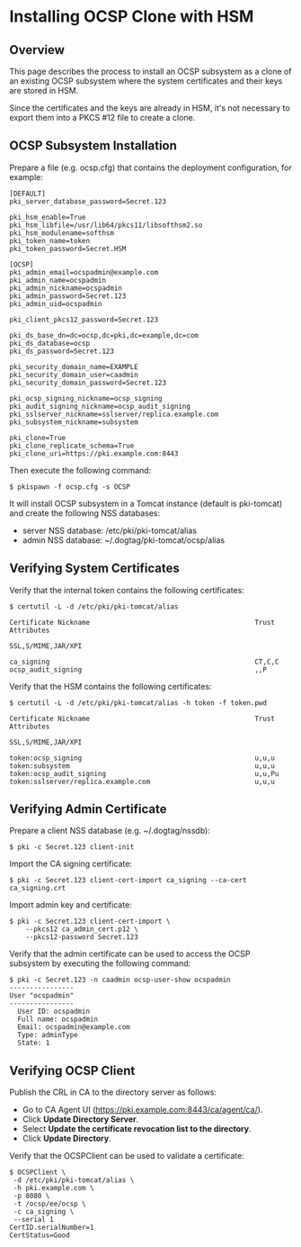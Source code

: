 Installing OCSP Clone with HSM
==============================

Overview
--------

This page describes the process to install an OCSP subsystem as a clone of an existing OCSP subsystem
where the system certificates and their keys are stored in HSM.

Since the certificates and the keys are already in HSM, it's not necessary to export them into a
PKCS #12 file to create a clone.

OCSP Subsystem Installation
---------------------------

Prepare a file (e.g. ocsp.cfg) that contains the deployment configuration, for example:

```
[DEFAULT]
pki_server_database_password=Secret.123

pki_hsm_enable=True
pki_hsm_libfile=/usr/lib64/pkcs11/libsofthsm2.so
pki_hsm_modulename=softhsm
pki_token_name=token
pki_token_password=Secret.HSM

[OCSP]
pki_admin_email=ocspadmin@example.com
pki_admin_name=ocspadmin
pki_admin_nickname=ocspadmin
pki_admin_password=Secret.123
pki_admin_uid=ocspadmin

pki_client_pkcs12_password=Secret.123

pki_ds_base_dn=dc=ocsp,dc=pki,dc=example,dc=com
pki_ds_database=ocsp
pki_ds_password=Secret.123

pki_security_domain_name=EXAMPLE
pki_security_domain_user=caadmin
pki_security_domain_password=Secret.123

pki_ocsp_signing_nickname=ocsp_signing
pki_audit_signing_nickname=ocsp_audit_signing
pki_sslserver_nickname=sslserver/replica.example.com
pki_subsystem_nickname=subsystem

pki_clone=True
pki_clone_replicate_schema=True
pki_clone_uri=https://pki.example.com:8443
```

Then execute the following command:

```
$ pkispawn -f ocsp.cfg -s OCSP
```

It will install OCSP subsystem in a Tomcat instance (default is pki-tomcat) and create the following NSS databases:
* server NSS database: /etc/pki/pki-tomcat/alias
* admin NSS database: ~/.dogtag/pki-tomcat/ocsp/alias

Verifying System Certificates
-----------------------------

Verify that the internal token contains the following certificates:

```
$ certutil -L -d /etc/pki/pki-tomcat/alias

Certificate Nickname                                         Trust Attributes
                                                             SSL,S/MIME,JAR/XPI

ca_signing                                                   CT,C,C
ocsp_audit_signing                                           ,,P
```

Verify that the HSM contains the following certificates:

```
$ certutil -L -d /etc/pki/pki-tomcat/alias -h token -f token.pwd

Certificate Nickname                                         Trust Attributes
                                                             SSL,S/MIME,JAR/XPI

token:ocsp_signing                                           u,u,u
token:subsystem                                              u,u,u
token:ocsp_audit_signing                                     u,u,Pu
token:sslserver/replica.example.com                          u,u,u
```

Verifying Admin Certificate
---------------------------

Prepare a client NSS database (e.g. ~/.dogtag/nssdb):

```
$ pki -c Secret.123 client-init
```

Import the CA signing certificate:

```
$ pki -c Secret.123 client-cert-import ca_signing --ca-cert ca_signing.crt
```

Import admin key and certificate:

```
$ pki -c Secret.123 client-cert-import \
    --pkcs12 ca_admin_cert.p12 \
    --pkcs12-password Secret.123
```

Verify that the admin certificate can be used to access the OCSP subsystem by executing the following command:

```
$ pki -c Secret.123 -n caadmin ocsp-user-show ocspadmin
----------------
User "ocspadmin"
----------------
  User ID: ocspadmin
  Full name: ocspadmin
  Email: ocspadmin@example.com
  Type: adminType
  State: 1
```

Verifying OCSP Client
---------------------

Publish the CRL in CA to the directory server as follows:

* Go to CA Agent UI (https://pki.example.com:8443/ca/agent/ca/).
* Click **Update Directory Server**.
* Select **Update the certificate revocation list to the directory**.
* Click **Update Directory**.

Verify that the OCSPClient can be used to validate a certificate:

```
$ OCSPClient \
 -d /etc/pki/pki-tomcat/alias \
 -h pki.example.com \
 -p 8080 \
 -t /ocsp/ee/ocsp \
 -c ca_signing \
 --serial 1
CertID.serialNumber=1
CertStatus=Good
```
